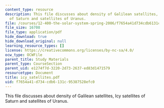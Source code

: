 ```yaml
---
content_type: resource
description: This file discusses about density of Galilean satellites, Icy satellites
  of Saturn and satellites of Uranus.
file: /courses/12-400-the-solar-system-spring-2006/f7654a41d734cdb6131c95387528efc0_icy_satellites.pdf
file_size: 16708
file_type: application/pdf
hide_download: true
hide_download_original: null
learning_resource_types: []
license: https://creativecommons.org/licenses/by-nc-sa/4.0/
ocw_type: OCWFile
parent_title: Study Materials
parent_type: CourseSection
parent_uid: e1274f7d-3220-2d73-2637-ed83d1471579
resourcetype: Document
title: icy_satellites.pdf
uid: f7654a41-d734-cdb6-131c-95387528efc0
---
```

This file discusses about density of Galilean satellites, Icy satellites of Saturn and satellites of Uranus.